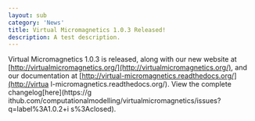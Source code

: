 ```yaml
---
layout: sub
category: 'News'
title: Virtual Micromagnetics 1.0.3 Released!
description: A test description.
---
```


Virtual Micromagnetics 1.0.3 is released, along with our new website at
[http://virtualmicromagnetics.org/](http://virtualmicromagnetics.org/), and our
documentation at [http://virtual-micromagnetics.readthedocs.org/](http://virtua
l-micromagnetics.readthedocs.org/). View the complete changelog[here](https://g
ithub.com/computationalmodelling/virtualmicromagnetics/issues?q=label%3A1.0.2+i
s%3Aclosed).